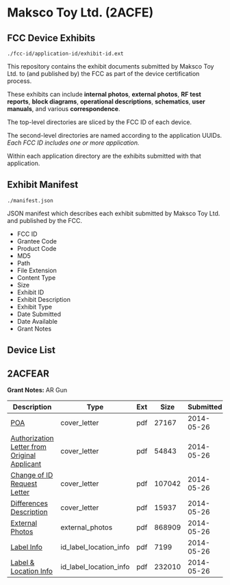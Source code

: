 # Maksco Toy Ltd. (2ACFE)
## FCC Device Exhibits

```
./fcc-id/application-id/exhibit-id.ext
```

This repository contains the exhibit documents submitted by Maksco Toy Ltd. to (and published by) the FCC as part of the device certification process.

These exhibits can include **internal photos**, **external photos**, **RF test reports**, **block diagrams**, **operational descriptions**, **schematics**, **user manuals**, and various **correspondence**.

The top-level directories are sliced by the FCC ID of each device.

The second-level directories are named according to the application UUIDs. *Each FCC ID includes one or more application.*

Within each application directory are the exhibits submitted with that application. 

## Exhibit Manifest

```
./manifest.json
```

JSON manifest which describes each exhibit submitted by Maksco Toy Ltd. and published by the FCC.

- FCC ID
- Grantee Code
- Product Code
- MD5
- Path
- File Extension
- Content Type
- Size
- Exhibit ID
- Exhibit Description
- Exhibit Type
- Date Submitted
- Date Available
- Grant Notes

## Device List
## 2ACFEAR
**Grant Notes:** AR Gun

| Description | Type | Ext | Size | Submitted | Available |
| ----------- | ---- | --- | ---- | --------- | --------- |
| [POA](2ACFEAR/ff98e408ce2118bf6731b2e84c071b2b/2276658.pdf) | cover_letter | pdf | 27167 | 2014-05-26 | 2014-05-26 |
| [Authorization Letter from Original Applicant](2ACFEAR/ff98e408ce2118bf6731b2e84c071b2b/2276659.pdf) | cover_letter | pdf | 54843 | 2014-05-26 | 2014-05-26 |
| [Change of ID Request Letter](2ACFEAR/ff98e408ce2118bf6731b2e84c071b2b/2276660.pdf) | cover_letter | pdf | 107042 | 2014-05-26 | 2014-05-26 |
| [Differences Description](2ACFEAR/ff98e408ce2118bf6731b2e84c071b2b/2276661.pdf) | cover_letter | pdf | 15937 | 2014-05-26 | 2014-05-26 |
| [External Photos](2ACFEAR/ff98e408ce2118bf6731b2e84c071b2b/2276662.pdf) | external_photos | pdf | 868909 | 2014-05-26 | 2014-05-26 |
| [Label Info](2ACFEAR/ff98e408ce2118bf6731b2e84c071b2b/2276663.pdf) | id_label_location_info | pdf | 7199 | 2014-05-26 | 2014-05-26 |
| [Label & Location Info](2ACFEAR/ff98e408ce2118bf6731b2e84c071b2b/2276664.pdf) | id_label_location_info | pdf | 232010 | 2014-05-26 | 2014-05-26 |
